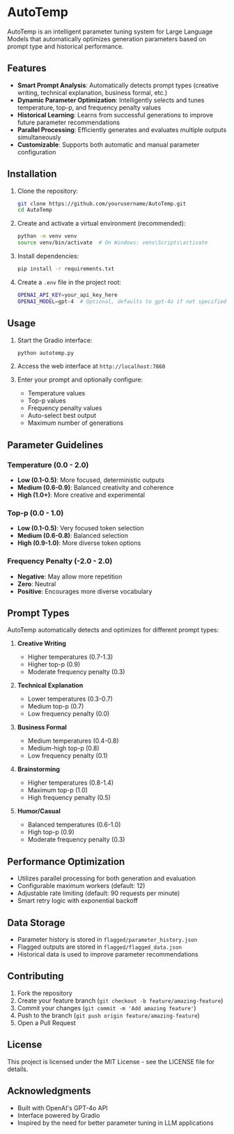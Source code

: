 # AutoTemp

AutoTemp is an intelligent parameter tuning system for Large Language Models that automatically optimizes generation parameters based on prompt type and historical performance.

## Features

- **Smart Prompt Analysis**: Automatically detects prompt types (creative writing, technical explanation, business formal, etc.)
- **Dynamic Parameter Optimization**: Intelligently selects and tunes temperature, top-p, and frequency penalty values
- **Historical Learning**: Learns from successful generations to improve future parameter recommendations
- **Parallel Processing**: Efficiently generates and evaluates multiple outputs simultaneously
- **Customizable**: Supports both automatic and manual parameter configuration

## Installation

1. Clone the repository:

   ```bash
   git clone https://github.com/yourusername/AutoTemp.git
   cd AutoTemp
   ```

2. Create and activate a virtual environment (recommended):

   ```bash
   python -m venv venv
   source venv/bin/activate  # On Windows: venv\Scripts\activate
   ```

3. Install dependencies:

   ```bash
   pip install -r requirements.txt
   ```

4. Create a `.env` file in the project root:

   ```bash
   OPENAI_API_KEY=your_api_key_here
   OPENAI_MODEL=gpt-4  # Optional, defaults to gpt-4o if not specified
   ```

## Usage

1. Start the Gradio interface:

   ```bash
   python autotemp.py
   ```

2. Access the web interface at `http://localhost:7860`

3. Enter your prompt and optionally configure:
   - Temperature values
   - Top-p values
   - Frequency penalty values
   - Auto-select best output
   - Maximum number of generations

## Parameter Guidelines

### Temperature (0.0 - 2.0)

- **Low (0.1-0.5)**: More focused, deterministic outputs
- **Medium (0.6-0.9)**: Balanced creativity and coherence
- **High (1.0+)**: More creative and experimental

### Top-p (0.0 - 1.0)

- **Low (0.1-0.5)**: Very focused token selection
- **Medium (0.6-0.8)**: Balanced selection
- **High (0.9-1.0)**: More diverse token options

### Frequency Penalty (-2.0 - 2.0)

- **Negative**: May allow more repetition
- **Zero**: Neutral
- **Positive**: Encourages more diverse vocabulary

## Prompt Types

AutoTemp automatically detects and optimizes for different prompt types:

1. **Creative Writing**

   - Higher temperatures (0.7-1.3)
   - Higher top-p (0.9)
   - Moderate frequency penalty (0.3)

2. **Technical Explanation**

   - Lower temperatures (0.3-0.7)
   - Medium top-p (0.7)
   - Low frequency penalty (0.0)

3. **Business Formal**

   - Medium temperatures (0.4-0.8)
   - Medium-high top-p (0.8)
   - Low frequency penalty (0.1)

4. **Brainstorming**

   - Higher temperatures (0.8-1.4)
   - Maximum top-p (1.0)
   - High frequency penalty (0.5)

5. **Humor/Casual**
   - Balanced temperatures (0.6-1.0)
   - High top-p (0.9)
   - Moderate frequency penalty (0.3)

## Performance Optimization

- Utilizes parallel processing for both generation and evaluation
- Configurable maximum workers (default: 12)
- Adjustable rate limiting (default: 90 requests per minute)
- Smart retry logic with exponential backoff

## Data Storage

- Parameter history is stored in `flagged/parameter_history.json`
- Flagged outputs are stored in `flagged/flagged_data.json`
- Historical data is used to improve parameter recommendations

## Contributing

1. Fork the repository
2. Create your feature branch (`git checkout -b feature/amazing-feature`)
3. Commit your changes (`git commit -m 'Add amazing feature'`)
4. Push to the branch (`git push origin feature/amazing-feature`)
5. Open a Pull Request

## License

This project is licensed under the MIT License - see the LICENSE file for details.

## Acknowledgments

- Built with OpenAI's GPT-4o API
- Interface powered by Gradio
- Inspired by the need for better parameter tuning in LLM applications
